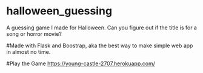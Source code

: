# halloween_guessing
A guessing game I made for Halloween.  Can you figure out if the title is for a song or horror movie?

#Made with
Flask and Boostrap, aka the best way to make simple web app in almost no time.

#Play the Game
https://young-castle-2707.herokuapp.com/
